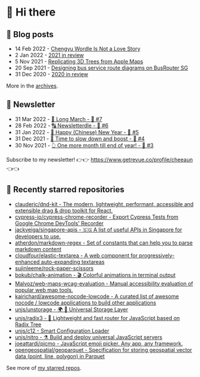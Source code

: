# 👋 Hi there

## 📝 Blog posts

<!-- feed start -->
- 14 Feb 2022 - [Chengyu Wordle Is Not a Love Story](https://cheeaun.com/blog/2022/02/chengyu-wordle-is-not-a-love-story/)
- 2 Jan 2022 - [2021 in review](https://cheeaun.com/blog/2022/01/2021-in-review/)
- 5 Nov 2021 - [Replicating 3D Trees from Apple Maps](https://cheeaun.com/blog/2021/11/replicating-3d-trees-apple-maps/)
- 20 Sep 2021 - [Designing bus service route diagrams on BusRouter SG](https://cheeaun.com/blog/2021/09/bus-service-route-diagrams-busrouter-sg/)
- 31 Dec 2020 - [2020 in review](https://cheeaun.com/blog/2020/12/2020-in-review/)
<!-- feed end -->

More in the [archives](https://cheeaun.com/blog/archives/).

## 📰 Newsletter

<!-- newsletter start -->
- 31 Mar 2022 - [🚶 Long March - 🥫 #7](https://www.getrevue.co/profile/cheeaun/issues/long-march-7-1061697)
- 28 Feb 2022 - [🔠 Newsletterdle - 🥫 #6](https://www.getrevue.co/profile/cheeaun/issues/newsletterdle-6-1014288)
- 31 Jan 2022 - [🧧 Happy (Chinese) New Year - 🥫 #5](https://www.getrevue.co/profile/cheeaun/issues/happy-chinese-new-year-5-963222)
- 31 Dec 2021 - [🥃 Time to slow down and boost - 🥫 #4](https://www.getrevue.co/profile/cheeaun/issues/time-to-slow-down-and-boost-4-906334)
- 30 Nov 2021 - [👆 One more month till end of year! - 🥫 #3](https://www.getrevue.co/profile/cheeaun/issues/one-more-month-till-end-of-year-3-835833)
<!-- newsletter end -->

Subscribe to my newsletter! 👉👉 https://www.getrevue.co/profile/cheeaun 👈👈

## 🌟 Recently starred repositories

<!-- starred repos start -->
- [clauderic/dnd-kit - The modern, lightweight, performant, accessible and extensible drag & drop toolkit for React.](https://github.com/clauderic/dnd-kit)
- [cypress-io/cypress-chrome-recorder - Export Cypress Tests from Google Chrome DevTools' Recorder](https://github.com/cypress-io/cypress-chrome-recorder)
- [jackveiga/singapore-apis - 🇸🇬 A list of useful APIs in Singapore for developers to use.](https://github.com/jackveiga/singapore-apis)
- [atherdon/markdown-regex - Set of constants that can help you to parse markdown content](https://github.com/atherdon/markdown-regex)
- [cloudfour/elastic-textarea - A web component for progressively-enhanced auto-expanding textareas](https://github.com/cloudfour/elastic-textarea)
- [sujinleeme/rock-paper-scissors](https://github.com/sujinleeme/rock-paper-scissors)
- [bokub/chalk-animation - :clapper: Colorful animations in terminal output](https://github.com/bokub/chalk-animation)
- [Malvoz/web-maps-wcag-evaluation - Manual accessibility evaluation of popular web map tools.](https://github.com/Malvoz/web-maps-wcag-evaluation)
- [kairichard/awesome-nocode-lowcode - A curated list of awesome nocode / lowcode applications to build other applications](https://github.com/kairichard/awesome-nocode-lowcode)
- [unjs/unstorage - 🌍 💾 Universal Storage Layer](https://github.com/unjs/unstorage)
- [unjs/radix3 - 🌳 Lightweight and fast router for JavaScript based on Radix Tree](https://github.com/unjs/radix3)
- [unjs/c12 - Smart Configuration Loader](https://github.com/unjs/c12)
- [unjs/nitro - ⚗️ Build and deploy universal JavaScript servers](https://github.com/unjs/nitro)
- [joeattardi/picmo - JavaScript emoji picker. Any app, any framework.](https://github.com/joeattardi/picmo)
- [opengeospatial/geoparquet - Specification for storing geospatial vector data (point, line, polygon) in Parquet](https://github.com/opengeospatial/geoparquet)
<!-- starred repos end -->

See more of [my starred repos](https://github.com/stars/cheeaun/).